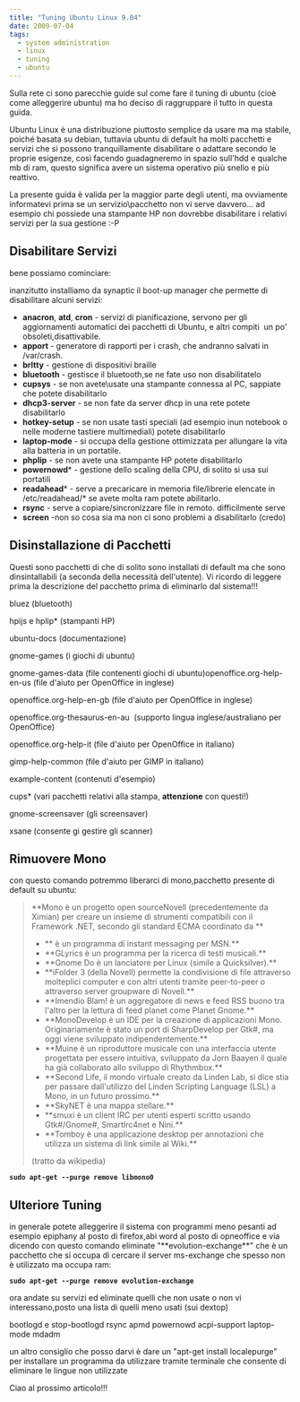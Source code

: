 ```yaml
---
title: "Tuning Ubuntu Linux 9.04"
date: 2009-07-04
tags:
  - system administration
  - linux
  - tuning
  - ubuntu
---
```

Sulla rete ci sono parecchie guide sul come fare il tuning di ubuntu (cioè come alleggerire ubuntu) ma ho deciso di raggruppare il tutto in questa guida.

Ubuntu Linux è una distribuzione piuttosto semplice da usare ma ma stabile, poiché basata su debian, tuttavia ubuntu di default ha molti pacchetti e servizi che si possono tranquillamente disabilitare o adattare secondo le proprie esigenze, così facendo guadagneremo in spazio sull'hdd e qualche mb di ram, questo significa avere un sistema operativo più snello e più reattivo.

La presente guida è valida per la maggior parte degli utenti, ma ovviamente informatevi prima se un servizio\pacchetto non vi serve davvero... ad esempio chi possiede una stampante HP non dovrebbe disabilitare i relativi servizi per la sua gestione :-P

<!-- truncate -->

## Disabilitare Servizi

bene possiamo cominciare:

inanzitutto installiamo da synaptic il boot-up manager che permette di disabilitare alcuni servizi:

  * **anacron**, **atd**, **cron** - servizi di pianificazione, servono per gli aggiornamenti automatici dei pacchetti di Ubuntu, e altri compiti  un po' obsoleti,disattivabile.
  * **apport** - generatore di rapporti per i crash, che andranno salvati in /var/crash.
  * **brltty** - gestione di dispositivi braille
  * **bluetooth** - gestisce il bluetooth,se ne fate uso non disabilitatelo
  * **cupsys** - se non avete\usate una stampante connessa al PC, sappiate che potete disabilitarlo
  * **dhcp3-server** - se non fate da server dhcp in una rete potete disabilitarlo
  * **hotkey-setup** - se non usate tasti speciali (ad esempio inun notebook o nelle moderne tastiere multimediali) potete disabilitarlo
  * **laptop-mode** - si occupa della gestione ottimizzata per allungare la vita alla batteria in un portatile.
  * **phplip** - se non avete una stampante HP potete disabilitarlo
  * **powernowd*** - gestione dello scaling della CPU, di solito si usa sui portatili
  * **readahead*** - serve a precaricare in memoria file/librerie elencate in /etc/readahead/* se avete molta ram potete abilitarlo.
  * **rsync** - serve a copiare/sincronizzare file in remoto. difficilmente serve
  * **screen** -non so cosa sia ma non ci sono problemi a disabilitarlo (credo)

## Disinstallazione di Pacchetti

Questi sono pacchetti di che di solito sono installati di default ma che sono dinsintallabili (a seconda della necessità dell'utente). Vi ricordo di leggere prima la descrizione del pacchetto prima di eliminarlo dal sistema!!!

bluez (bluetooth)

hpijs e hplip* (stampanti HP)

ubuntu-docs (documentazione)

gnome-games (i giochi di ubuntu)

gnome-games-data (file contenenti giochi di ubuntu)openoffice.org-help-en-us (file d'aiuto per OpenOffice in inglese)

openoffice.org-help-en-gb (file d'aiuto per OpenOffice in inglese)

openoffice.org-thesaurus-en-au  (supporto lingua inglese/australiano per OpenOffice)

openoffice.org-help-it (file d'aiuto per OpenOffice in italiano)

gimp-help-common (file d'aiuto per GIMP in italiano)

example-content (contenuti d'esempio)

cups* (vari pacchetti relativi alla stampa, **attenzione** con questi!)

gnome-screensaver (gli screensaver)

xsane (consente gi gestire gli scanner)

## Rimuovere Mono

con questo comando potremmo liberarci di mono,pacchetto presente di default su ubuntu:

> <p>
>   **Mono è un progetto open sourceNovell (precedentemente da Ximian) per creare un insieme di strumenti compatibili con il Framework .NET, secondo gli standard ECMA coordinato da **
> </p>
>
> <ul>
>   <li>
>     ** è un programma di instant messaging per MSN.**
>   </li>
>   <li>
>     **GLyrics è un programma per la ricerca di testi musicali.**
>   </li>
>   <li>
>     **Gnome Do è un lanciatore per Linux (simile a Quicksilver).**
>   </li>
>   <li>
>     **iFolder 3 (della Novell) permette la condivisione di file attraverso molteplici computer e con altri utenti tramite peer-to-peer o attraverso server groupware di Novell.**
>   </li>
>   <li>
>     **Imendio Blam! è un aggregatore di news e feed RSS buono tra l'altro per la lettura di feed planet come Planet Gnome.**
>   </li>
>   <li>
>     **MonoDevelop è un IDE per la creazione di applicazioni Mono. Originariamente è stato un port di SharpDevelop per Gtk#, ma oggi viene sviluppato indipendentemente.**
>   </li>
>   <li>
>     **Muine è un riproduttore musicale con una interfaccia utente progettata per essere intuitiva, sviluppato da Jorn Baayen il quale ha già collaborato allo sviluppo di Rhythmbox.**
>   </li>
>   <li>
>     **Second Life, il mondo virtuale creato da Linden Lab, si dice stia per passare dall'utilizzo del Linden Scripting Language (LSL) a Mono, in un futuro prossimo.**
>   </li>
>   <li>
>     **SkyNET è una mappa stellare.**
>   </li>
>   <li>
>     **smuxi è un client IRC per utenti esperti scritto usando Gtk#/Gnome#, SmartIrc4net e Nini.**
>   </li>
>   <li>
>     **Tomboy è una applicazione desktop per annotazioni che utilizza un sistema di link simile al Wiki.**
>   </li>
> </ul>
>
> <p>
>   (tratto da wikipedia)
> </p>

**`sudo apt-get --purge remove libmono0`**

<h2>
  Ulteriore Tuning
</h2>

<p>
  in generale potete alleggerire il sistema con programmi meno pesanti ad esempio epiphany al posto di firefox,abi word al posto di opneoffice e via dicendo con questo comando eliminate "**evolution-exchange**" che è un pacchetto che si occupa di cercare il server ms-exchange che spesso non è utilizzato ma occupa ram:
</p>

**`sudo apt-get --purge remove evolution-exchange`**

<p>
  ora andate su servizi ed eliminate quelli che non usate o non vi interessano,posto una lista di quelli meno usati (sui dextop)
</p>

<p>
  bootlogd e stop-bootlogd  
 rsync  
 apmd  
 powernowd  
 acpi-support  
 laptop-mode  
 mdadm
</p>

un altro consiglio che posso darvi è dare un "apt-get install localepurge" per installare un programma da utilizzare tramite terminale che consente di eliminare le lingue non utilizzate

Ciao al prossimo articolo!!!
